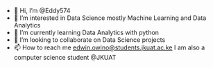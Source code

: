 - 👋 Hi, I’m @Eddy574
- 👀 I’m interested in Data Science mostly Machine Learning and Data Analytics
- 🌱 I’m currently learning Data Analytics with python
- 💞️ I’m looking to collaborate on Data Science projects
- 📫 How to reach me edwin.owino@students.jkuat.ac.ke
I am also a computer science student @JKUAT

<!---
Eddy574/Eddy574 is a ✨ special ✨ repository because its `README.md` (this file) appears on your GitHub profile.
You can click the Preview link to take a look at your changes.
--->
